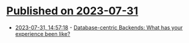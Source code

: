 # [Published on 2023-07-31](index.md)

* [2023-07-31, 14:57:18](https://lobste.rs/s/ojxg8p/database_centric_backends_what_has_your) - [Database-centric Backends: What has your experience been like?](https://lobste.rs/s/ojxg8p/database_centric_backends_what_has_your)
